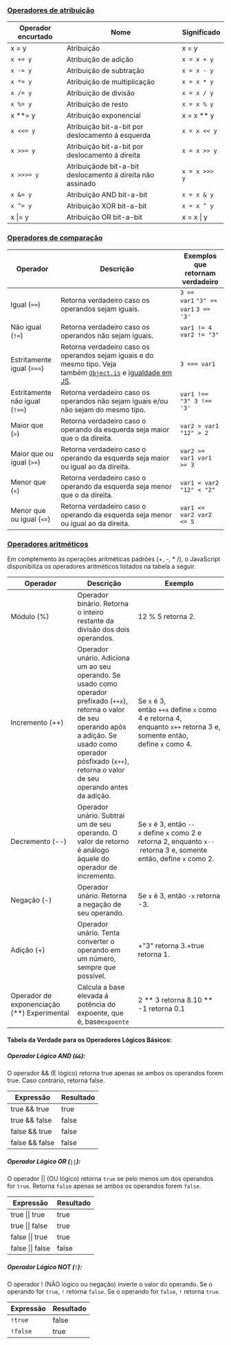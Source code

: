 ### [Operadores de atribuição](https://developer.mozilla.org/pt-BR/docs/Web/JavaScript/Guide/Expressions_and_operators#operadores_de_atribui%C3%A7%C3%A3o)

| Operador encurtado | Nome                                                       | Significado   |
| ------------------ | ---------------------------------------------------------- | ------------- |
| x = y              | Atribuição                                                 | x = y         |
| `x += y`           | Atribuição de adição                                       | `x = x + y`   |
| `x -= y`           | Atribuição de subtração                                    | `x = x - y`   |
| `x *= y`           | Atribuição de multiplicação                                | `x = x * y`   |
| `x /= y`           | Atribuição de divisão                                      | `x = x / y`   |
| `x %= y`           | Atribuição de resto                                        | `x = x % y`   |
| x **= y            | Atribuição exponencial                                     | x = x ** y    |
| `x <<= y`          | Atribuição bit-a-bit por deslocamento á esquerda           | `x = x << y`  |
| `x >>= y`          | Atribuição bit-a-bit por deslocamento á direita            | `x = x >> y`  |
| `x >>>= y`         | Atribuiçãode bit-a-bit deslocamento á direita não assinado | `x = x >>> y` |
| `x &= y`           | Atribuição AND bit-a-bit                                   | `x = x & y`   |
| `x ^= y`           | Atribuição XOR bit-a-bit                                   | `x = x ^ y`   |
| x \|= y            | Atribuição OR bit-a-bit                                    | x = x \| y    |

### [Operadores de comparação](https://developer.mozilla.org/pt-BR/docs/Web/JavaScript/Guide/Expressions_and_operators#operadores_de_compara%C3%A7%C3%A3o)

| Operador                       | Descrição                                                                                                                                                                                                                                                                                                                                                          | Exemplos que retornam verdadeiro     |
| ------------------------------ | ------------------------------------------------------------------------------------------------------------------------------------------------------------------------------------------------------------------------------------------------------------------------------------------------------------------------------------------------------------------ | ------------------------------------ |
| Igual (`==`)                   | Retorna verdadeiro caso os operandos sejam iguais.                                                                                                                                                                                                                                                                                                                 | `3 == var1` `"3" == var1` `3 == '3'` |
| Não igual (`!=`)               | Retorna verdadeiro caso os operandos não sejam iguais.                                                                                                                                                                                                                                                                                                             | `var1 != 4 var2 != "3"`              |
| Estritamente igual (`===`)     | Retorna verdadeiro caso os operandos sejam iguais e do mesmo tipo. Veja também [`Object.is`](https://developer.mozilla.org/pt-BR/docs/Web/JavaScript/Reference/Global_Objects/Object/is) e [igualdade em JS](https://developer.mozilla.org/en-US/docs/Web/JavaScript/Equality_comparisons_and_sameness "Esta página está disponível apenas em inglês no momento"). | `3 === var1`                         |
| Estritamente não igual (`!==`) | Retorna verdadeiro caso os operandos não sejam iguais e/ou não sejam do mesmo tipo.                                                                                                                                                                                                                                                                                | `var1 !== "3" 3 !== '3'`             |
| Maior que (`>`)                | Retorna verdadeiro caso o operando da esquerda seja maior que o da direita.                                                                                                                                                                                                                                                                                        | `var2 > var1 "12" > 2`               |
| Maior que ou igual (`>=`)      | Retorna verdadeiro caso o operando da esquerda seja maior ou igual ao da direita.                                                                                                                                                                                                                                                                                  | `var2 >= var1 var1 >= 3`             |
| Menor que (`<`)                | Retorna verdadeiro caso o operando da esquerda seja menor que o da direita.                                                                                                                                                                                                                                                                                        | `var1 < var2 "12" < "2"`             |
| Menor que ou igual (`<=`)      | Retorna verdadeiro caso o operando da esquerda seja menor ou igual ao da direita.                                                                                                                                                                                                                                                                                  | `var1 <= var2 var2 <= 5`             |

### [Operadores aritméticos](https://developer.mozilla.org/pt-BR/docs/Web/JavaScript/Guide/Expressions_and_operators#operadores_aritm%C3%A9ticos)

Em complemento às operações aritméticas padrões (+, -, * /), o JavaScript disponibiliza os operadores aritméticos listados na tabela a seguir.

| Operador                                    | Descrição                                                                                                                                                                                                                         | Exemplo                                                                                                              |
| ------------------------------------------- | --------------------------------------------------------------------------------------------------------------------------------------------------------------------------------------------------------------------------------- | -------------------------------------------------------------------------------------------------------------------- |
| Módulo (%)                                  | Operador binário. Retorna o inteiro restante da divisão dos dois operandos.                                                                                                                                                       | 12 % 5 retorna 2.                                                                                                    |
| Incremento (++)                             | Operador unário. Adiciona um ao seu operando. Se usado como operador prefixado (`++x`), retorna o valor de seu operando após a adição. Se usado como operador pósfixado (`x++`), retorna o valor de seu operando antes da adição. | Se `x` é 3, então `++x` define `x` como 4 e retorna 4, enquanto `x++` retorna 3 e, somente então, define `x` como 4. |
| Decremento (--)                             | Operador unário. Subtrai um de seu operando. O valor de retorno é análogo àquele do operador de incremento.                                                                                                                       | Se `x` é 3, então `--x` define `x` como 2 e retorna 2, enquanto `x--` retorna 3 e, somente então, define `x` como 2. |
| Negação (-)                                 | Operador unário. Retorna a negação de seu operando.                                                                                                                                                                               | Se `x` é 3, então `-x` retorna -3.                                                                                   |
| Adição (+)                                  | Operador unário. Tenta converter o operando em um número, sempre que possível.                                                                                                                                                    | +"3" retorna 3.+true retorna 1.                                                                                      |
| Operador de exponenciação (**) Experimental | Calcula a base elevada á potência do expoente, que é, base`expoente`                                                                                                                                                              | 2 ** 3 retorna 8.10 ** -1 retorna 0.1                                                                                |

#### Tabela da Verdade para os Operadores Lógicos Básicos:

##### Operador Lógico AND (`&&`):
O operador && (E lógico) retorna true apenas se ambos os operandos forem true. Caso contrário, retorna false.

| Expressão      | Resultado |
| -------------- | --------- |
| true && true   | true      |
| true && false  | false     |
| false && true  | false     |
| false && false | false     |

##### Operador Lógico OR (`||`):
O operador || (OU lógico) retorna `true` se pelo menos um dos operandos for `true`. Retorna `false` apenas se ambos os operandos forem `false`.

| Expressão        | Resultado |
| ---------------- | --------- |
| true \|\| true   | true      |
| true \|\| false  | true      |
| false \|\| true  | true      |
| false \|\| false | false     |

##### Operador Lógico NOT (`!`):
O operador ! (NÃO lógico ou negação) inverte o valor do operando. Se o operando for `true`, `!` retorna `false`. Se o operando for `false`, `!` retorna `true`.

| Expressão | Resultado |
| --------- | --------- |
| `!true`   | false     |
| `!false`  | true      |
